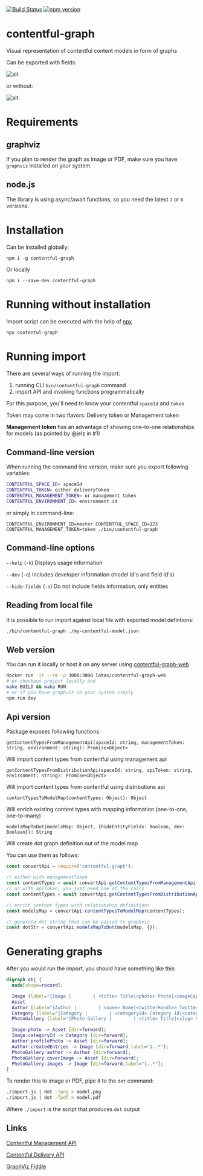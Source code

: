 [![Build Status](https://travis-ci.org/lotas/contentful-graph.svg?branch=master)](https://travis-ci.org/lotas/contentful-graph)
[![npm version](https://badge.fury.io/js/contentful-graph.svg)](https://badge.fury.io/js/contentful-graph)

# contentful-graph
Visual representation of contentful content models in form of graphs

Can be exported with fields:

![alt](./samples/model.png)

or without:

![alt](./samples/model-nofields.png)

# Requirements

## graphviz

If you plan to render the graph as image or PDF, make sure you have `graphviz` installed on your system.

## node.js

The library is using async/await functions, so you need the latest `7` or `8` versions.

# Installation

Can be installed globally:

`npm i -g contentful-graph`

Or locally

`npm i --save-dev contentful-graph`

# Running without installation

Import script can be executed with the help of [npx](https://www.npmjs.com/package/npx)

`npx contentul-graph`

# Running import

There are several ways of running the import:

1. running CLI `bin/contentful-graph` command
2. import API and invoking functions programmatically

For this purpose, you'll need to know your contentful `spaceId` and `token`

Token may come in two flavors: Delivery token or Management token

**Management token** has an advantage of showing one-to-one relationships for models (as pointed by @jelz in #1)

## Command-line version

When running the command line version, make sure you export following variables:

```sh
CONTENTFUL_SPACE_ID= spaceId
CONTENTFUL_TOKEN= either deliveryToken
CONTENTFUL_MANAGEMENT_TOKEN= or management token
CONTENTFUL_ENVIRONMENT_ID= environment id
```

or simply in command-line:

`CONTENTFUL_ENVIRONMENT_ID=master CONTENTFUL_SPACE_ID=123 CONTENTFUL_MANAGEMENT_TOKEN=token ./bin/contentful-graph`

## Command-line options

`--help` (`-h`) Displays usage information

`--dev` (`-d`)  Includes developer information (model Id's and field Id's)

`--hide-fields` (`-n`) Do not include fields information, only entities

## Reading from local file

It is possible to run import against local file with exported model defintions:

```sh
./bin/contentful-graph ./my-contentful-model.json
```

## Web version

You can run it locally or host it on any server using [contentful-graph-web](https://github.com/lotas/contentful-graph-web)

```sh
docker run -it --rm -p 3000:3000 lotas/contentful-graph-web
# or checkout project locally and
make BUILD && make RUN
# or if you have graphviz in your system simply
npm run dev
```

## Api version

Package exposes following functions:

`getContentTypesFromManagementApi(spaceId: string, managementToken: string, environment: string): Promise<Object>`

Will import content types from contentful using management api

`getContentTypesFromDistributionApi(spaceId: string, apiToken: string, environment: string): Promise<Object>`

Will import content types from contentful using distributions api

`contentTypesToModelMap(contentTypes: Object): Object`

Will enrich existing content types with mapping information (one-to-one, one-to-many)

`modelsMapToDot(modelsMap: Object, {hideEntityFields: Boolean, dev: Boolean}): String`

Will create dot graph definition out of the model map

You can use them as follows:

```javascript
const convertApi = require('contentful-graph');

// either with managementToken
const contentTypes = await convertApi.getContentTypesFromManagementApi(spaceId, managementToken);
// or with apiToken, you just need one of the calls
const contentTypes = await convertApi.getContentTypesFromDistributionApi(spaceId, apiToken);

// enrich content types with relationship definitions
const modelsMap = convertApi.contentTypesToModelMap(contentTypes);

// generate dot string that can be passed to graphviz
const dotStr = convertApi.modelsMapToDot(modelsMap, {});
```

# Generating graphs

After you would run the import, you should have something like this:

```dot
digraph obj {
  node[shape=record];

  Image [label="{Image |        | <title> Title|<photo> Photo|<imageCaption> Image caption|<imageCredits> Image credits|<categoryId> CategoryId}" shape=Mrecord];
  Asset
  Author [label="{Author |        | <name> Name|<twitterHandle> Twitter handle|<profilePhoto> Profile photo|<biography> Biography|<createdEntries> Created entries}" shape=Mrecord];
  Category [label="{Category |        | <categoryId> Category Id|<categoryName> Category name}" shape=Mrecord];
  PhotoGallery [label="{Photo Gallery |        | <title> Title|<slug> Slug|<author> Author|<coverImage> Cover Image|<description> Description|<images> Images|<tags> Tags|<date> Date|<location> Location}" shape=Mrecord];

  Image:photo -> Asset [dir=forward];
  Image:categoryId -> Category [dir=forward];
  Author:profilePhoto -> Asset [dir=forward];
  Author:createdEntries -> Image [dir=forward,label="1..*"];
  PhotoGallery:author -> Author [dir=forward];
  PhotoGallery:coverImage -> Asset [dir=forward];
  PhotoGallery:images -> Image [dir=forward,label="1..*"];
}
```

To render this to image or PDF, pipe it to the `dot` command:

```sh
./import.js | dot -Tpng > model.png
./import.js | dot -Tpdf > model.pdf
```

Where `./import` is the script that produces `dot` output

## Links

[Contentful Management API](https://www.contentful.com/developers/docs/references/content-management-api/#/reference/content-types)

[Contentful Delivery API](https://www.contentful.com/developers/docs/references/content-delivery-api/#/reference/content-types)

[GraphViz Fiddle](http://stamm-wilbrandt.de/GraphvizFiddle/)
